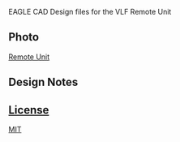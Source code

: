 EAGLE CAD Design files for the VLF Remote Unit

## Photo

[Remote Unit](Remote-Hardware.JPG)

## Design Notes

## [License](LICENSE.md)

[MIT](http://opensource.org/licenses/MIT)
